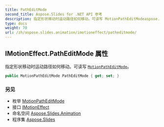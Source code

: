 ```yaml
---
title: PathEditMode
second_title: Aspose.Slides for .NET API 参考
description: 指定形状移动时运动路径如何移动。可读写 MotionPathEditModeaspose.slides.animation/motionpatheditmode。
type: docs
weight: 70
url: /zh/aspose.slides.animation/imotioneffect/patheditmode/
---
```


## IMotionEffect.PathEditMode 属性

指定形状移动时运动路径如何移动。可读写 [`MotionPathEditMode`](../../motionpatheditmode)。

```csharp
public MotionPathEditMode PathEditMode { get; set; }
```

### 另见

* 枚举 [MotionPathEditMode](../../motionpatheditmode)
* 接口 [IMotionEffect](../../imotioneffect)
* 命名空间 [Aspose.Slides.Animation](../../imotioneffect)
* 程序集 [Aspose.Slides](../../../)

<!-- DO NOT EDIT: 由 xmldocmd 为 Aspose.Slides.dll 生成 -->
